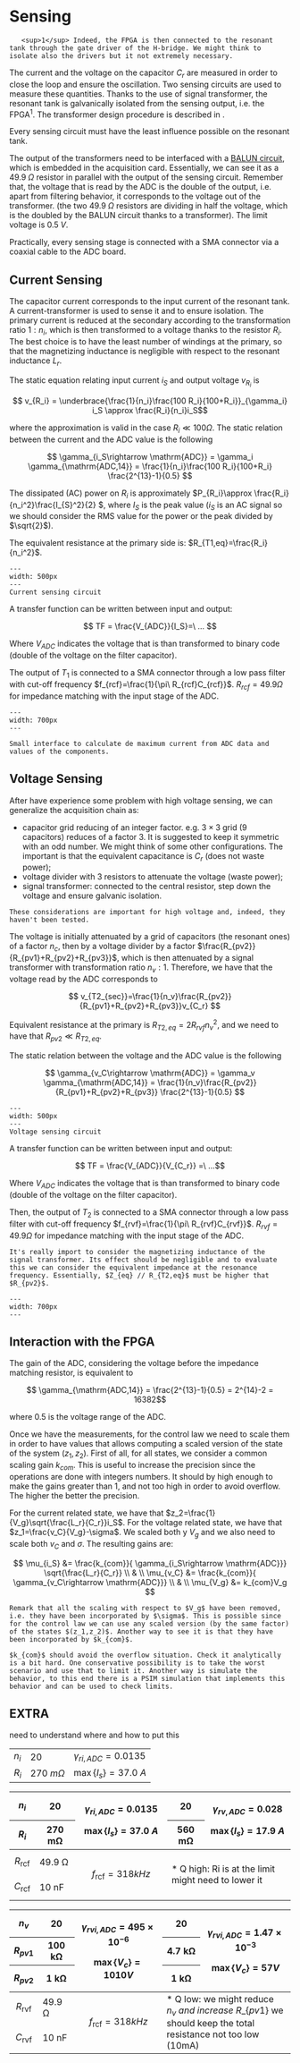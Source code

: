 # Sensing


```{margin} 
   <sup>1</sup> Indeed, the FPGA is then connected to the resonant tank through the gate driver of the H-bridge. We might think to isolate also the drivers but it not extremely necessary.
```
The current and the voltage on the capacitor $C_r$ are measured in order to close the loop and ensure the oscillation.
Two sensing circuits are used to measure these quantities. Thanks to the use of signal transformer, the resonant tank is galvanically isolated from the sensing output, i.e. the FPGA<sup>1</sup>. 
The transformer design procedure is described in [](sec:signal_transformer).

Every sensing circuit must have the least influence possible on the resonant tank.

The output of the transformers need to be interfaced with a [BALUN circuit](sec:BALUN), which is embedded in the acquisition card. Essentially, we can see it as a $49.9\;\Omega$ resistor in parallel with the output of the sensing circuit. Remember that, the voltage that is read by the ADC is the double of the output, i.e. apart from filtering behavior, it corresponds to the voltage out of the transformer. (the two $49.9\;\Omega$ resistors are dividing in half the voltage, which is the doubled by the BALUN circuit thanks to a transformer).
The limit voltage is $0.5\;V$.

Practically, every sensing stage is connected with a SMA connector via a coaxial cable to the ADC board. 


## Current Sensing

The capacitor current corresponds to the input current of the resonant tank. A current-transformer is used to sense it and to ensure isolation. 
The primary current is reduced at the secondary according to the transformation ratio $1:n_i$, which is then transformed to a voltage thanks to the resistor $R_i$. The best choice is to have the least number of windings at the primary, so that the magnetizing inductance is negligible with respect to the resonant inductance $L_r$.

The static equation relating input current $i_S$ and output voltage $v_{R_i}$ is

$$ v_{R_i} = \underbrace{\frac{1}{n_i}\frac{100 R_i}{100+R_i}}_{\gamma_i} i_S \approx \frac{R_i}{n_i}i_S$$

where the approximation is valid in the case $R_i\ll100\Omega$.
The static relation between the current and the ADC value is the following

$$ \gamma_{i_S\rightarrow \mathrm{ADC}} =  \gamma_i \gamma_{\mathrm{ADC,14}} = \frac{1}{n_i}\frac{100 R_i}{100+R_i} \frac{2^{13}-1}{0.5} $$

The dissipated (AC) power on $R_i$ is approximately $P_{R_i}\approx \frac{R_i}{n_i^2}\frac{I_{S}^2}{2} $, where $I_{S}$ is the peak value ($i_S$ is an AC signal so we should consider the RMS value for the power or the peak divided by $\sqrt{2}$).

The equivalent resistance at the primary side is: $R_{T1,eq}=\frac{R_i}{n_i^2}$.


 

 
```{figure} ../images/RT_current_sensing.png
---
width: 500px
---
Current sensing circuit
```
A transfer function can be written between input and output:

$$ TF = \frac{V_{ADC}}{I_S}=\ ... $$

Where $V_{ADC}$ indicates the voltage that is than transformed to binary code (double of the voltage on the filter capacitor).

The output of $T_1$ is connected to a SMA connector through a low pass filter with cut-off frequency $f_{rcf}=\frac{1}{\pi\ R_{rcf}C_{rcf}}$.  $R_{rcf}=49.9\Omega$ for impedance matching with the input stage of the ADC. 

```{figure} ../images/RT_current_sensing_table.png
---
width: 700px
---
```

```{note}
Small interface to calculate de maximum current from ADC data and values of the components.

```

## Voltage Sensing

After have experience some problem with high voltage sensing, we can generalize the acquisition chain as:
- capacitor grid reducing of an integer factor. e.g. $3\times3$ grid ($9$ capacitors) reduces of a factor $3$. It is suggested to keep it symmetric with an odd number. We might think of some other configurations. The important is that the equivalent capacitance is $C_r$ (does not waste power);
- voltage divider with 3 resistors to attenuate the voltage (waste power);
- signal transformer: connected to the central resistor, step down the voltage and ensure galvanic isolation.

```{warning}
These considerations are important for high voltage and, indeed, they haven't been tested.
```

The voltage is initially attenuated by a grid of capacitors (the resonant ones) of a factor $n_c$, then by a voltage divider by a factor $\frac{R_{pv2}}{R_{pv1}+R_{pv2}+R_{pv3}}$, which is then attenuated by a signal transformer with transformation ratio $n_v:1$. Therefore, we have that the voltage read by the ADC corresponds to 

$$ v_{T2_{sec}}=\frac{1}{n_v}\frac{R_{pv2}}{R_{pv1}+R_{pv2}+R_{pv3}}v_{C_r} $$

Equivalent resistance at the primary is $R_{T2,eq}=2R_{rvf}n_v^2$, and we need to have that $R_{pv2}\ll R_{T2,eq}$.

The static relation between the voltage and the ADC value is the following

$$ \gamma_{v_C\rightarrow \mathrm{ADC}} =  \gamma_v \gamma_{\mathrm{ADC,14}} = \frac{1}{n_v}\frac{R_{pv2}}{R_{pv1}+R_{pv2}+R_{pv3}} \frac{2^{13}-1}{0.5} $$
 
 
```{figure} ../images/RT_voltage_sensing.png
---
width: 500px
---
Voltage sensing circuit
```
A transfer function can be written between input and output:

$$ TF = \frac{V_{ADC}}{V_{C_r}} =\ ...$$

Where $V_{ADC}$ indicates the voltage that is than transformed to binary code (double of the voltage on the filter capacitor).

Then, the output of $T_2$ is connected to a SMA connector through a low pass filter with cut-off frequency $f_{rvf}=\frac{1}{\pi\ R_{rvf}C_{rvf}}$.  $R_{rvf}=49.9\Omega$ for impedance matching with the input stage of the ADC.


```{caution}
It's really import to consider the magnetizing inductance of the signal transformer. Its effect should be negligible and to evaluate this we can consider the equivalent impedance at the resonance frequency. Essentially, $Z_{eq} // R_{T2,eq}$ must be higher that $R_{pv2}$.
```

 
```{figure} ../images/RT_voltage_sensing_table.png
---
width: 700px
---
```


## Interaction with the FPGA

The gain of the ADC, considering the voltage before the impedance matching resistor, is equivalent to

$$ \gamma_{\mathrm{ADC,14}} = \frac{2^{13}-1}{0.5} = 2^{14}-2 = 16382$$

where $0.5$ is the voltage range of the ADC.

Once we have the measurements, for the control law we need to scale them in order to have values that allows computing a scaled version of the state of the system $(z_1,z_2)$.
First of all, for all states, we consider a common scaling gain $k_{com}$. This is useful to increase the precision since the operations are done with integers numbers. It should by high enough to make the gains greater than 1, and not too high in order to avoid overflow. The higher the better the precision.

For the current related state, we have that $z_2=\frac{1}{V_g}\sqrt{\frac{L_r}{C_r}}i_S$. 
For the voltage related state, we have that $z_1=\frac{v_C}{V_g}-\sigma$. We scaled both y $V_g$ and we also need to scale both $v_C$ and $\sigma$. The resulting gains are:

$$ \mu_{i_S} &= \frac{k_{com}}{ \gamma_{i_S\rightarrow \mathrm{ADC}}} \sqrt{\frac{L_r}{C_r}} \\ & \\
   \mu_{v_C} &= \frac{k_{com}}{ \gamma_{v_C\rightarrow \mathrm{ADC}}}  \\ & \\
   \mu_{V_g} &= k_{com}V_g $$

```{admonition} On $V_g$ scaling
Remark that all the scaling with respect to $V_g$ have been removed, i.e. they have been incorporated by $\sigma$. This is possible since for the control law we can use any scaled version (by the same factor) of the states $(z_1,z_2)$. Another way to see it is that they have been incorporated by $k_{com}$.
```

```{caution}
$k_{com}$ should avoid the overflow situation. Check it analytically is a bit hard. One conservative possibility is to take the worst scenario and use that to limit it. Another way is simulate the behavior, to this end there is a PSIM simulation that implements this behavior and can be used to check limits.
```



## EXTRA

need to understand where and how to put this






|  |  |  |
| ----------- | ----------- |  ----------- |
| $n_i$ | 20       | $\gamma_{ri,ADC}=0.0135$ |
| $R_i$ | 270 $mΩ$ | $\max\{I_s\}=37.0\ A$ |



<table>
<colgroup>
<col style="width: 8%" />
<col style="width: 14%" />
<col style="width: 32%" />
<col style="width: 13%" />
<col style="width: 30%" />
</colgroup>
<thead>
<tr class="header">
<th><span class="math display"><em>n</em><sub><em>i</em></sub></span></th>
<th>20</th>
<th rowspan="2"><p><span class="math display"><em>γ</em><sub><em>r</em><em>i</em>, <em>A</em><em>D</em><em>C</em></sub> = 0.0135</span></p>
<p><span class="math display">max {<em>I</em><sub><em>s</em></sub>} = 37.0 <em>A</em></span></p></th>
<th>20</th>
<th rowspan="2"><p><span class="math display"><em>γ</em><sub><em>r</em><em>v</em>, <em>A</em><em>D</em><em>C</em></sub> = 0.028</span></p>
<p><span class="math display">max {<em>I</em><sub><em>s</em></sub>} = 17.9 <em>A</em></span></p></th>
</tr>
<tr class="odd">
<th><span class="math display"><em>R</em><sub><em>i</em></sub></span></th>
<th>270 mΩ</th>
<th>560 mΩ</th>
</tr>
</thead>
<tbody>
<tr class="odd">
<td><span class="math display"><em>R</em><sub>rcf</sub></span></td>
<td>49.9 Ω</td>
<td rowspan="2"><span class="math display"><em>f</em><sub>rcf</sub> = 318<em>k</em><em>H</em><em>z</em></span></td>
<td colspan="2" rowspan="2">* Q high: Ri is at the limit might need to lower it</td>
</tr>
<tr class="even">
<td><span class="math display"><em>C</em><sub>rcf</sub></span></td>
<td>10 nF</td>
</tr>
</tbody>
</table>




<table>
<colgroup>
<col style="width: 8%" />
<col style="width: 13%" />
<col style="width: 31%" />
<col style="width: 13%" />
<col style="width: 32%" />
</colgroup>
<thead>
<tr class="header">
<th><span class="math display"><em>n</em><sub><em>v</em></sub></span></th>
<th>20</th>
<th rowspan="3"><p><span class="math display"><em>γ</em><sub><em>r</em><em>v</em><em>i</em>, <em>A</em><em>D</em><em>C</em></sub> = 495 × 10<sup>−6</sup></span></p>
<p><span class="math display">max {<em>V</em><sub><em>c</em></sub>} = 1010<em>V</em></span></p></th>
<th>20</th>
<th rowspan="3"><p><span class="math display"><em>γ</em><sub><em>r</em><em>v</em><em>i</em>, <em>A</em><em>D</em><em>C</em></sub> = 1.47 × 10<sup>−3</sup></span></p>
<p><span class="math display">max {<em>V</em><sub><em>c</em></sub>} = 57<em>V</em></span></p></th>
</tr>
<tr class="odd">
<th><span class="math display"><em>R</em><sub><em>p</em><em>v</em>1</sub></span></th>
<th>100 kΩ</th>
<th>4.7 kΩ</th>
</tr>
<tr class="header">
<th><span class="math display"><em>R</em><sub><em>p</em><em>v</em>2</sub></span></th>
<th>1 kΩ</th>
<th>1 kΩ</th>
</tr>
</thead>
<tbody>
<tr class="odd">
<td><span class="math display"><em>R</em><sub>rvf</sub></span></td>
<td>49.9 Ω</td>
<td rowspan="2"><span class="math display"><em>f</em><sub>rcf</sub> = 318<em>k</em><em>H</em><em>z</em></span></td>
<td colspan="2" rowspan="2">* Q low: we might reduce <span class="math inline"><em>n</em><sub><em>v</em></sub> <em>a</em><em>n</em><em>d</em> <em>i</em><em>n</em><em>c</em><em>r</em><em>e</em><em>a</em><em>s</em><em>e</em> <em>R</em>_{<em>p</em><em>v</em>1}</span> we should keep the total resistance not too low (10mA)</td>
</tr>
<tr class="even">
<td><span class="math display"><em>C</em><sub>rvf</sub></span></td>
<td>10 nF</td>
</tr>
</tbody>
</table>

